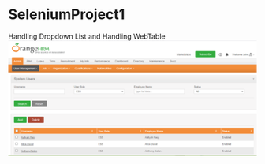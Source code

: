 # SeleniumProject1
Handling Dropdown List and Handling WebTable
![SeleniumProject1.jpg](SeleniumProject1.jpg)
